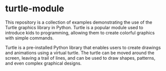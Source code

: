 # turtle-module
This repository is a collection of examples demonstrating the use of the Turtle graphics library in Python. Turtle is a popular module used to introduce kids to programming, allowing them to create colorful graphics with simple commands.

Turtle is a pre-installed Python library that enables users to create drawings and animations using a virtual turtle. The turtle can be moved around the screen, leaving a trail of lines, and can be used to draw shapes, patterns, and even complex graphical designs.
